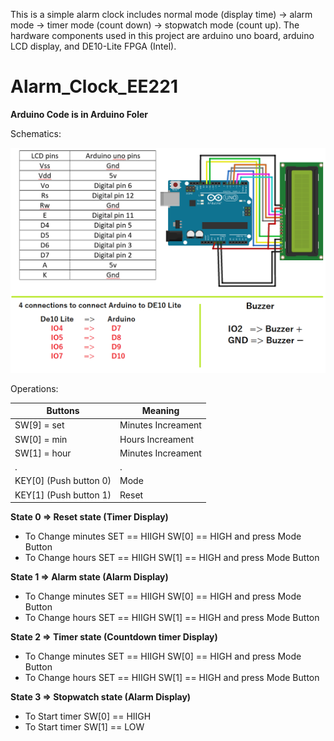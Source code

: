 This is a simple alarm clock includes normal mode (display time) -> alarm mode -> timer mode (count down) -> stopwatch mode (count up). The hardware components used in this project are arduino uno board, arduino LCD display, and DE10-Lite FPGA (Intel).

# Alarm_Clock_EE221

**Arduino Code is in Arduino Foler**


Schematics:

<p align="left">
  <img src="https://github.com/chyavanphadke/Alarm_Clock_EE221/blob/main/Documents/configuration.png" width="700" title="hover text">
</p>


Operations:


Buttons | Meaning
------------ | -------------
SW[9] = set | Minutes Increament
SW[0] = min| Hours Increament
SW[1] = hour| Minutes Increament
.|.
KEY[0]   (Push button 0)| Mode
KEY[1]   (Push button 1)| Reset






**State 0 =>  Reset state (Timer Display)**
<ul>
<li> To Change minutes SET == HIIGH SW[0] == HIGH and press Mode Button</li>
<li> To Change hours SET == HIIGH SW[1] == HIGH and press Mode Button</li>
</ul>


**State 1 =>  Alarm state (Alarm Display)**
<ul>
<li> To Change minutes SET == HIIGH SW[0] == HIGH and press Mode Button</li>
<li> To Change hours SET == HIIGH SW[1] == HIGH and press Mode Button</li>
</ul>



**State 2 =>  Timer state (Countdown timer Display)**
<ul>
<li> To Change minutes SET == HIIGH SW[0] == HIGH and press Mode Button</li>
<li> To Change hours SET == HIIGH SW[1] == HIGH and press Mode Button</li>
</ul>


**State 3 =>  Stopwatch state (Alarm Display)**
<ul>
<li> To Start timer  SW[0] == HIIGH</li>
<li> To Start timer  SW[1] == LOW</li>
</ul>
